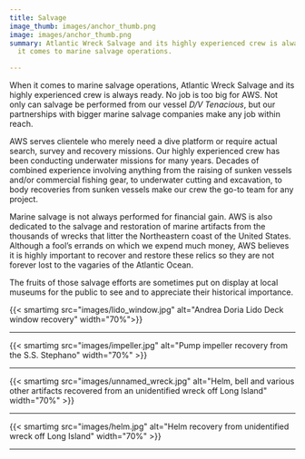 ```yaml
---
title: Salvage
image_thumb: images/anchor_thumb.png
image: images/anchor_thumb.png
summary: Atlantic Wreck Salvage and its highly experienced crew is always ready when
  it comes to marine salvage operations.

---
```

When it comes to marine salvage operations, Atlantic Wreck Salvage and its highly experienced crew is always ready. No job is too big for AWS. Not only can salvage be performed from our vessel _D/V Tenacious_, but our partnerships with bigger marine salvage companies make any job within reach.

AWS serves clientele who merely need a dive platform or require actual search, survey and recovery missions. Our highly experienced crew has been conducting underwater missions for many years. Decades of combined experience involving anything from the raising of sunken vessels and/or commercial fishing gear, to underwater cutting and excavation, to body recoveries from sunken vessels make our crew the go-to team for any project.

Marine salvage is not always performed for financial gain. AWS is also dedicated to the salvage and restoration of marine artifacts from the thousands of wrecks that litter the Northeastern coast of the United States. Although a fool’s errands on which we expend much money, AWS believes it is highly important to recover and restore these relics so they are not forever lost to the vagaries of the Atlantic Ocean.

The fruits of those salvage efforts are sometimes put on display at local museums for the public to see and to appreciate their historical importance.

{{< smartimg src="images/lido_window.jpg" alt="Andrea Doria Lido Deck window recovery" width="70%">}}

***

{{< smartimg src="images/impeller.jpg" alt="Pump impeller recovery from the S.S. Stephano" width="70%" >}}

***

{{< smartimg src="images/unnamed_wreck.jpg" alt="Helm, bell and various other artifacts recovered from an unidentified wreck off Long Island" width="70%" >}}

***

{{< smartimg src="images/helm.jpg" alt="Helm recovery from unidentified wreck off Long Island" width="70%" >}}

***

